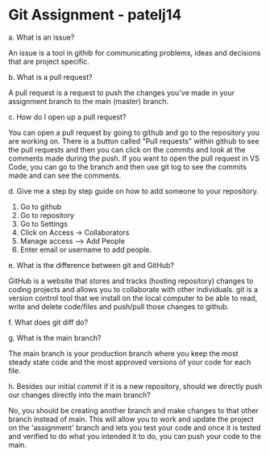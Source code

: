 # Git Assignment - patelj14

a. What is an issue?
 
 An issue is a tool in githib for communicating problems, ideas and decisions that are project specific. 

b. What is a pull request?

A pull request is a request to push the changes you've made in your assignment branch to the main (master) branch.  

c. How do I open up a pull request?

You can open a pull request by going to github and go to the repository you are working on. There is a button called "Pull requests" within github to see the pull requests and then you can click on the commits and look at the comments made during the push. If you want to open the pull request in VS Code, you can go to the branch and then use git log to see the commits made and can see the comments.

d. Give me a step by step guide on how to add someone to your repository.

1. Go to github 
2. Go to repository 
3. Go to Settings
4. Click on Access -> Collaborators
5. Manage access --> Add People
6. Enter email or username to add people.

e. What is the difference between git and GitHub?

GitHub is a website that stores and tracks (hosting repository) changes to coding projects and allows you to collaborate with other individuals. git is a version control tool that we install on the local computer to be able to read, write and delete code/files and push/pull those changes to github. 

f. What does git diff do?

g. What is the main branch?

The main branch is your production branch where you keep the most steady state code and the most approved versions of your code for each file. 

h. Besides our initial commit if it is a new repository, should we directly push our changes directly into the main branch?

No, you should be creating another branch and make changes to that other branch instead of main. This will allow you to work and update the project on the 'assignment' branch and lets you test your code and once it is tested and verified to do what you intended it to do, you can push your code to the main. 
